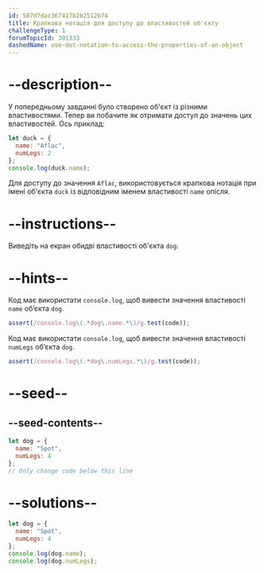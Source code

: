 ```yaml
---
id: 587d7dac367417b2b2512b74
title: Крапкова нотація для доступу до властивостей об'єкту
challengeType: 1
forumTopicId: 301333
dashedName: use-dot-notation-to-access-the-properties-of-an-object
---
```


# --description--

У попередньому завданні було створено об'єкт із різними властивостями. Тепер ви побачите як отримати доступ до значень цих властивостей. Ось приклад:

```js
let duck = {
  name: "Aflac",
  numLegs: 2
};
console.log(duck.name);
```

Для доступу до значення `Aflac`, використовується крапкова нотація при імені об'єкта `duck` із відповідним іменем властивості `name` опісля.

# --instructions--

Виведіть на екран обидві властивості об'єкта `dog`.

# --hints--

Код має використати `console.log`, щоб вивести значення властивості `name` об’єкта `dog`.

```js
assert(/console.log\(.*dog\.name.*\)/g.test(code));
```

Код має використати `console.log`, щоб вивести значення властивості `numLegs` об’єкта `dog`.

```js
assert(/console.log\(.*dog\.numLegs.*\)/g.test(code));
```

# --seed--

## --seed-contents--

```js
let dog = {
  name: "Spot",
  numLegs: 4
};
// Only change code below this line
```

# --solutions--

```js
let dog = {
  name: "Spot",
  numLegs: 4
};
console.log(dog.name);
console.log(dog.numLegs);
```
